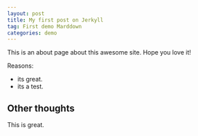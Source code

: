```yaml
---
layout: post
title: My first post on Jerkyll
tag: First demo Marddown
categories: demo
---
```

This is an about page about this awesome site.
Hope you love it!

Reasons:
- its great.
- its a test.

## Other thoughts

This is great.
